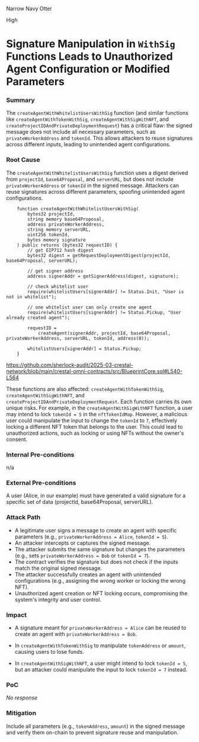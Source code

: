 Narrow Navy Otter

High

# Signature Manipulation in `WithSig` Functions Leads to Unauthorized Agent Configuration or Modified Parameters

### Summary

The `createAgentWithWhitelistUsersWithSig` function (and similar functions like `createAgentWithTokenWithSig`, `createAgentWithSigWithNFT`, and `createProjectIDAndPrivateDeploymentRequest`) has a critical flaw: the signed message does not include all necessary parameters, such as `privateWorkerAddress` and `tokenId`. This allows attackers to reuse signatures across different inputs, leading to unintended agent configurations.


### Root Cause


The `createAgentWithWhitelistUsersWithSig` function uses a digest derived from `projectId`, `base64Proposal`, and `serverURL`, but does not include `privateWorkerAddress` or `tokenId` in the signed message. Attackers can reuse signatures across different parameters, spoofing unintended agent configurations.

```solidity
    function createAgentWithWhitelistUsersWithSig(
        bytes32 projectId,
        string memory base64Proposal,
        address privateWorkerAddress,
        string memory serverURL,
        uint256 tokenId,
        bytes memory signature
    ) public returns (bytes32 requestID) {
        // get EIP712 hash digest
        bytes32 digest = getRequestDeploymentDigest(projectId, base64Proposal, serverURL);

        // get signer address
        address signerAddr = getSignerAddress(digest, signature);

        // check whitelist user
        require(whitelistUsers[signerAddr] != Status.Init, "User is not in whitelist");

        // one whitelist user can only create one agent
        require(whitelistUsers[signerAddr] != Status.Pickup, "User already created agent");

        requestID =
            createAgent(signerAddr, projectId, base64Proposal, privateWorkerAddress, serverURL, tokenId, address(0));

        whitelistUsers[signerAddr] = Status.Pickup;
    }
```
https://github.com/sherlock-audit/2025-03-crestal-network/blob/main/crestal-omni-contracts/src/BlueprintCore.sol#L540-L564


These functions are also affected: `createAgentWithTokenWithSig`, `createAgentWithSigWithNFT`, and `createProjectIDAndPrivateDeploymentRequest`. Each function carries its own unique risks. For example, in the `createAgentWithSigWithNFT` function, a user may intend to lock `tokenId = 5` in the `nftTokenIdMap`. However, a malicious user could manipulate the input to change the `tokenId` to `7`, effectively locking a different NFT token that belongs to the user. This could lead to unauthorized actions, such as locking or using NFTs without the owner's consent.


### Internal Pre-conditions

n/a

### External Pre-conditions

A user (Alice, in our example) must have generated a valid signature for a specific set of data (projectId, base64Proposal, serverURL). 

### Attack Path


- A legitimate user signs a message to create an agent with specific parameters (e.g., `privateWorkerAddress = Alice`, `tokenId = 5`).
- An attacker intercepts or captures the signed message.
- The attacker submits the same signature but changes the parameters (e.g., sets `privateWorkerAddress = Bob` or `tokenId = 7`).
- The contract verifies the signature but does not check if the inputs match the original signed message.
- The attacker successfully creates an agent with unintended configurations (e.g., assigning the wrong worker or locking the wrong NFT).
- Unauthorized agent creation or NFT locking occurs, compromising the system's integrity and user control.

### Impact


- A signature meant for `privateWorkerAddress = Alice` can be reused to create an agent with `privateWorkerAddress = Bob`.
 
-  In `createAgentWithTokenWithSig` to manipulate `tokenAddress` or `amount`, causing users to lose funds.
 
- In `createAgentWithSigWithNFT`, a user might intend to lock `tokenId = 5`, but an attacker could manipulate the input to lock `tokenId = 7` instead.



### PoC

_No response_

### Mitigation

Include all parameters (e.g., `tokenAddress`, `amount`) in the signed message and verify them on-chain to prevent signature reuse and manipulation.